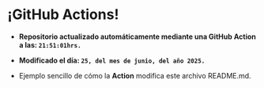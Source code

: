 # ¡GitHub Actions!
* **Repositorio actualizado automáticamente mediante una GitHub Action a las: `21:51:01hrs.`**
* **Modificado el día: `25, del mes de junio, del año 2025.`**

* Ejemplo sencillo de cómo la **Action** modifica este archivo README.md.
